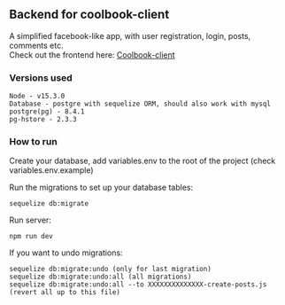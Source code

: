 ## Backend for coolbook-client

A simplified facebook-like app, with user registration, login, posts, comments etc.<br />
Check out the frontend here: [Coolbook-client](https://github.com/marinqwe/coolbook-client)

### Versions used
```
Node - v15.3.0
Database - postgre with sequelize ORM, should also work with mysql
postgre(pg) - 8.4.1
pg-hstore - 2.3.3
```

### How to run

Create your database, add variables.env to the root of the project (check variables.env.example)

Run the migrations to set up your database tables:
```
sequelize db:migrate
```

Run server:
```
npm run dev
```

If you want to undo migrations:
```
sequelize db:migrate:undo (only for last migration)
sequelize db:migrate:undo:all (all migrations)
sequelize db:migrate:undo:all --to XXXXXXXXXXXXXX-create-posts.js (revert all up to this file)
```
